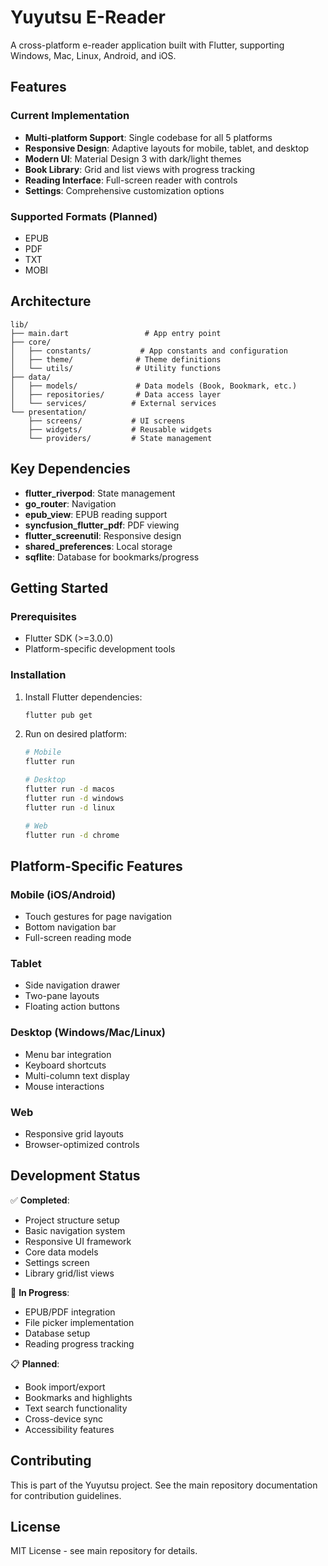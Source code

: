 # Yuyutsu E-Reader

A cross-platform e-reader application built with Flutter, supporting Windows, Mac, Linux, Android, and iOS.

## Features

### Current Implementation
- **Multi-platform Support**: Single codebase for all 5 platforms
- **Responsive Design**: Adaptive layouts for mobile, tablet, and desktop
- **Modern UI**: Material Design 3 with dark/light themes
- **Book Library**: Grid and list views with progress tracking
- **Reading Interface**: Full-screen reader with controls
- **Settings**: Comprehensive customization options

### Supported Formats (Planned)
- EPUB
- PDF  
- TXT
- MOBI

## Architecture

```
lib/
├── main.dart                 # App entry point
├── core/
│   ├── constants/           # App constants and configuration
│   ├── theme/              # Theme definitions
│   └── utils/              # Utility functions
├── data/
│   ├── models/             # Data models (Book, Bookmark, etc.)
│   ├── repositories/       # Data access layer
│   └── services/          # External services
└── presentation/
    ├── screens/           # UI screens
    ├── widgets/           # Reusable widgets
    └── providers/         # State management
```

## Key Dependencies

- **flutter_riverpod**: State management
- **go_router**: Navigation
- **epub_view**: EPUB reading support
- **syncfusion_flutter_pdf**: PDF viewing
- **flutter_screenutil**: Responsive design
- **shared_preferences**: Local storage
- **sqflite**: Database for bookmarks/progress

## Getting Started

### Prerequisites
- Flutter SDK (>=3.0.0)
- Platform-specific development tools

### Installation
1. Install Flutter dependencies:
   ```bash
   flutter pub get
   ```

2. Run on desired platform:
   ```bash
   # Mobile
   flutter run
   
   # Desktop
   flutter run -d macos
   flutter run -d windows  
   flutter run -d linux
   
   # Web
   flutter run -d chrome
   ```

## Platform-Specific Features

### Mobile (iOS/Android)
- Touch gestures for page navigation
- Bottom navigation bar
- Full-screen reading mode

### Tablet
- Side navigation drawer
- Two-pane layouts
- Floating action buttons

### Desktop (Windows/Mac/Linux)
- Menu bar integration
- Keyboard shortcuts
- Multi-column text display
- Mouse interactions

### Web
- Responsive grid layouts
- Browser-optimized controls

## Development Status

✅ **Completed**:
- Project structure setup
- Basic navigation system
- Responsive UI framework
- Core data models
- Settings screen
- Library grid/list views

🚧 **In Progress**:
- EPUB/PDF integration
- File picker implementation
- Database setup
- Reading progress tracking

📋 **Planned**:
- Book import/export
- Bookmarks and highlights
- Text search functionality
- Cross-device sync
- Accessibility features

## Contributing

This is part of the Yuyutsu project. See the main repository documentation for contribution guidelines.

## License

MIT License - see main repository for details.